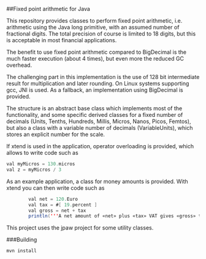 ##Fixed point arithmetic for Java

This repository provides classes to perform fixed point arithmetic, i.e. arithmetic using the Java long primitive,
with an assumed number of fractional digits.  The total precision of course is limited to 18 digits, but this is
acceptable in most financial applications.

The benefit to use fixed point arithmetic compared to BigDecimal is the much faster execution (about 4 times),
but even more the reduced GC overhead.

The challenging part in this implementation is the use of 128 bit intermediate result for multiplication and
later rounding. On Linux systems supporting gcc, JNI is used. As a fallback, an implementation using BigDecimal
is provided.

The structure is an abstract base class which implements most of the functionality, and some specific
derived classes for a fixed number of decimals (Units, Tenths, Hundreds, Millis, Micros, Nanos, Picos, Femtos),
but also a class with a variable number of decimals (VariableUnits), which stores an explicit number for the scale.

If xtend is used in the application, operator overloading is provided, which allows to write code such as

```java
val myMicros = 130.micros
val z = myMicros / 3
```

As an example application, a class for money amounts is provided. With xtend you can then write code such as

```java
        val net = 120.Euro
        val tax = #[ 19.percent ]
        val gross = net + tax
        println('''A net amount of «net» plus «tax» VAT gives «gross» total''')
```

This project uses the jpaw project for some utility classes.



###Building

    mvn install
